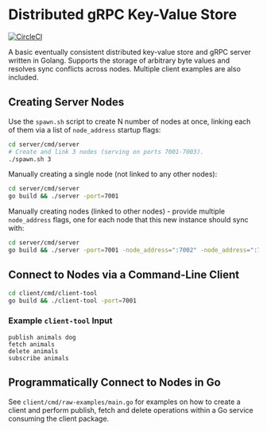 # Distributed gRPC Key-Value Store

[![CircleCI](https://circleci.com/gh/jemgunay/distributed-kvstore/tree/master.svg?style=svg)](https://circleci.com/gh/jemgunay/distributed-kvstore/tree/master)

A basic eventually consistent distributed key-value store and gRPC server written in Golang. Supports the storage of arbitrary byte values and resolves sync conflicts across nodes. Multiple client examples are also included.

## Creating Server Nodes

Use the `spawn.sh` script to create N number of nodes at once, linking each of them via a list of `node_address` startup flags:
```bash
cd server/cmd/server
# Create and link 3 nodes (serving on ports 7001-7003).
./spawn.sh 3
```

Manually creating a single node (not linked to any other nodes):
```bash
cd server/cmd/server
go build && ./server -port=7001
```

Manually creating nodes (linked to other nodes) - provide multiple `node_address` flags, one for each node that this new instance should sync with:
```bash
cd server/cmd/server
go build && ./server -port=7001 -node_address=":7002" -node_address=":7003"
```

## Connect to Nodes via a Command-Line Client

```bash
cd client/cmd/client-tool
go build && ./client-tool -port=7001
```

### Example `client-tool` Input

`publish animals dog`<br>
`fetch animals`<br>
`delete animals`<br>
`subscribe animals`

## Programmatically Connect to Nodes in Go

See `client/cmd/raw-examples/main.go` for examples on how to create a client and perform publish, fetch and delete operations within a Go service consuming the client package.